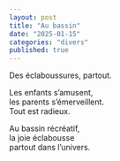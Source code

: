 ```yaml
---
layout: post
title: "Au bassin"
date: "2025-01-15"
categories: "divers"
published: true
---
```


Des éclaboussures, partout.  

Les enfants s’amusent,  
les parents s’émerveillent.  
Tout est radieux.  

Au bassin récréatif,  
la joie éclabousse  
partout dans l’univers.  
